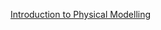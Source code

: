 [Introduction to Physical Modelling](https://liveunibo-my.sharepoint.com/:b:/g/personal/michele_ducceschi_unibo_it/EdbcIOEHqB5EqcVoX_vMbZsBtoiLL5Y9_Ee3SMQPgW32Bg?e=Ty2zfG)
